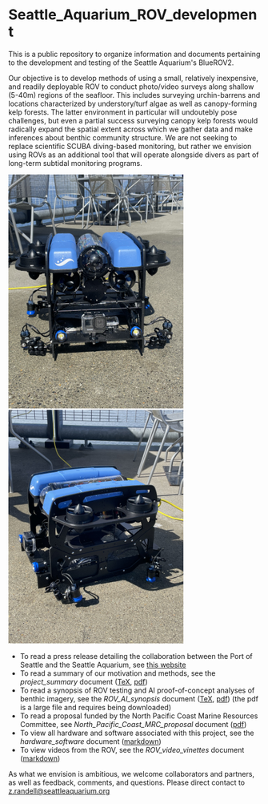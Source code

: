 # Seattle_Aquarium_ROV_development
This is a public repository to organize information and documents pertaining to the development and testing of the Seattle Aquarium's BlueROV2.

Our objective is to develop methods of using a small, relatively inexpensive, and readily deployable ROV to conduct photo/video surveys along shallow (5-40m) regions of the seafloor. This includes surveying urchin-barrens and locations characterized by understory/turf algae as well as canopy-forming kelp forests. The latter environment in particular will undoutebly pose challenges, but even a partial success surveying canopy kelp forests would radically expand the spatial extent across which we gather data and make inferences about benthic community structure. We are not seeking to replace scientific SCUBA diving-based monitoring, but rather we envision using ROVs as an additional tool that will operate alongside divers as part of long-term subtidal monitoring programs. 

<p>
  <img src="photos/image_1.jpg" width="350" />
  <img src="photos/image_3.jpg" width="350" />
</p>

* To read a press release detailing the collaboration between the Port of Seattle and the Seattle Aquarium, see [this website](https://www.portseattle.org/news/port-seattle-and-seattle-aquarium-collaborate-restore-kelp-forests-elliott-bay)
* To read a summary of our motivation and methods, see the _project_summary_ document ([TeX](https://github.com/zhrandell/Seattle_Aquarium_ROV_development/blob/main/documents/project_summary/CCR_summary_document.tex), [pdf](https://github.com/zhrandell/Seattle_Aquarium_ROV_development/blob/main/documents/project_summary/CCR_summary_document.pdf))
* To read a synopsis of ROV testing and AI proof-of-concept analyses of benthic imagery, see the _ROV_AI_synopsis_ document ([TeX](https://github.com/zhrandell/Seattle_Aquarium_ROV_development/blob/main/documents/ROV_AI_synopsis/ROV_AI_synopsis.tex), [pdf](https://github.com/zhrandell/Seattle_Aquarium_ROV_development/blob/main/documents/ROV_AI_synopsis/ROV_AI_synopsis.pdf)) (the pdf is a large file and requires being downloaded)
* To read a proposal funded by the North Pacific Coast Marine Resources Committee, see _North_Pacific_Coast_MRC_proposal_ document ([pdf](https://github.com/zhrandell/Seattle_Aquarium_ROV_development/blob/main/documents/North_Pacific_Coast_MRC_proposal/ROV_pilotStudy_NPC-MRC_proposal%2021-23.pdf)) 
* To view all hardware and software associated with this project, see the _hardware_software_ document ([markdown](https://github.com/zhrandell/Seattle_Aquarium_ROV_development/blob/main/documents/hardware_software.md))
* To view videos from the ROV, see the _ROV_video_vinettes_ document ([markdown](https://github.com/zhrandell/Seattle_Aquarium_ROV_development/blob/main/documents/ROV_videos.md))

As what we envision is ambitious, we welcome collaborators and partners, as well as feedback, comments, and questions. Please direct contact to z.randell@seattleaquarium.org

